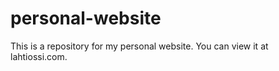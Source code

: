 # personal-website

This is a repository for my personal website. You can view it at lahtiossi.com.
